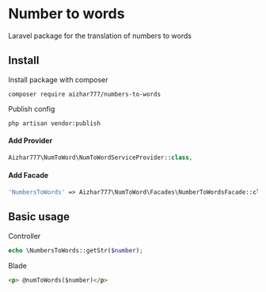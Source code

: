 # Number to words
Laravel package for the translation of numbers to words

## Install
Install package with composer
```
composer require aizhar777/numbers-to-words
```
Publish config
```
php artisan vendor:publish
```

#### Add Provider
```php
Aizhar777\NumToWord\NumToWordServiceProvider::class,
```
#### Add Facade
```php
'NumbersToWords' => Aizhar777\NumToWord\Facades\NumberToWordsFacade::class,
```
## Basic usage
Controller
```php
echo \NumbersToWords::getStr($number);
```
Blade
```html
<p> @numToWords($number)</p>
```
